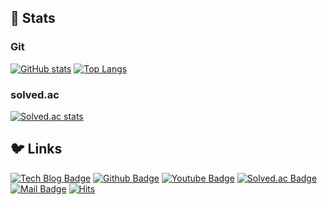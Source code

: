 
<!-- github stats from https://github.com/anuraghazra/github-readme-stats -->
<!-- solved.ac from https://github.com/mazassumnida/mazassumnida -->
<!-- stats themes: merko, radical -->
## 🐤 Stats
### Git 
[![GitHub stats](https://github-readme-stats.vercel.app/api?username=crack-love&hide=stars,contribs&count_private=true&theme=radical&show_icons=true&hide_border=true&custom_title=Git%20Stats&hide_title=true)](https://github.com/anuraghazra/github-readme-stats)
[![Top Langs](https://github-readme-stats.vercel.app/api/top-langs/?username=crack-love&layout=compact&theme=radical&hide=c,objective-c&card_width=445&hide_title=true&hide_border=true)](https://github.com/anuraghazra/github-readme-stats)

### solved.ac 
[![Solved.ac stats](http://mazassumnida.wtf/api/v2/generate_badge?boj=masterchip)](https://solved.ac/masterchip)

## 🐦 Links 
<!-- blog https://blog.naver.com/masterchip -->
<!-- github https://github.com/crack-love -->
<!-- youtube https://www.youtube.com/channel/UCrjMFJE_rUYMhpmK6-20lYQ -->
[![Tech Blog Badge](http://img.shields.io/badge/Tech%20blog-brightgreen?style=flat&logo=naver&logoColor=white)](https://blog.naver.com/masterchip)
[![Github Badge](https://img.shields.io/badge/GitHub-737373?style=flat&logo=GitHub)](https://github.com/crack-love)
[![Youtube Badge](https://img.shields.io/badge/Youtube-red?style=flat&logo=youtube)](https://www.youtube.com/channel/UCrjMFJE_rUYMhpmK6-20lYQ)
[![Solved.ac Badge](http://mazassumnida.wtf/api/mini/generate_badge?boj=masterchip)](https://solved.ac/masterchip)
[![Mail Badge](https://img.shields.io/badge/Mailto-60abd1?style=flat&logo=Gmail&logoColor=white)](mailto://masterchip@naver.com)
[![Hits](https://hits.seeyoufarm.com/api/count/incr/badge.svg?url=https%3A%2F%2Fgithub.com%2Fcrack-love%2F&count_bg=%2332A852&title_bg=%2332A852&icon=mediafire.svg&icon_color=%23FFFFFF&title=hits&edge_flat=false)](https://hits.seeyoufarm.com)
